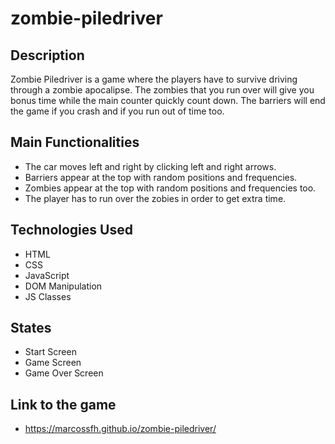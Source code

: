 # zombie-piledriver

## Description
Zombie Piledriver is a game where the players have to survive driving through a zombie apocalipse. The zombies that you run over will give you bonus time while the main counter quickly count down. The barriers will end the game if you crash and if you run out of time too.

## Main Functionalities
- The car moves left and right by clicking left and right arrows.
- Barriers appear at the top with random positions and frequencies.
- Zombies appear at the top with random positions and frequencies too.
- The player has to run over the zobies in order to get extra time.

## Technologies Used

- HTML
- CSS
- JavaScript
- DOM Manipulation
- JS Classes

## States

- Start Screen
- Game Screen
- Game Over Screen

## Link to the game
- https://marcossfh.github.io/zombie-piledriver/